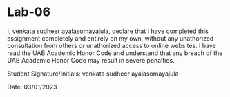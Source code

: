 # Lab-06
I, venkata sudheer ayalasomayajula, declare that I have completed this assignment completely and entirely on my own, without any unathorized consultation from others or unathorized access to online websites. I have read the UAB Academic Honor Code and understand that any breach of the UAB Academic Honor Code may result in severe penalties.

Student Signature/Initials: venkata sudheer ayalasomayajula

Date: 03/01/2023
